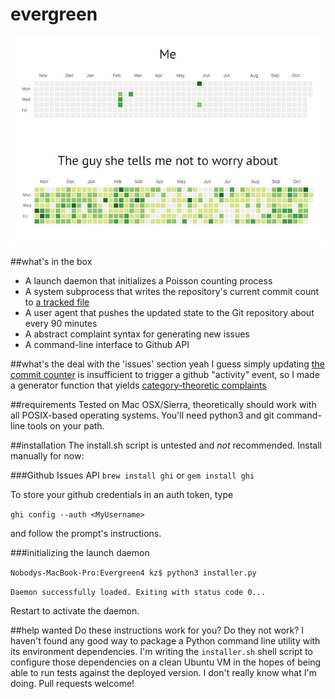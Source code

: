 # evergreen
![alt text](assets/github-meme-you-vs-the-guy-she-tells-you-not-to-worry-about.jpg?raw=true "Before you installed evergreen vs. after you installed evergreen")

##what's in the box
* A launch daemon that initializes a Poisson counting process
* A system subprocess that writes the repository's current commit count to [a tracked file](/.evergreen_data/state.txt)
* A user agent that pushes the updated state to the Git repository about every 90 minutes
* A abstract complaint syntax for generating new issues
* A command-line interface to Github API

##what's the deal with the 'issues' section
yeah I guess simply updating [the commit counter](/.evergreen_data/state.txt) is insufficient to trigger a github "activity" event, so I made a generator function that yields [category-theoretic complaints](https://github.com/ProbonoBonobo/evergreen/issues?utf8=%E2%9C%93&q=is%3Aissue)  

##requirements
Tested on Mac OSX/Sierra, theoretically should work with all POSIX-based operating systems. You'll need python3 and git command-line tools on your path.

##installation
The install.sh script is untested and *not* recommended. Install manually for now:

###Github Issues API
`brew install ghi`
or
`gem install ghi`

To store your github credentials in an auth token, type

`ghi config --auth <MyUsername>`

and follow the prompt's instructions.

###initializing the launch daemon

`Nobodys-MacBook-Pro:Evergreen4 kz$ python3 installer.py`

`Daemon successfully loaded. Exiting with status code 0...`

Restart to activate the daemon.

##help wanted
Do these instructions work for you? Do they not work? I haven't found any good way to package a Python command line utility with its environment dependencies. I'm writing the `installer.sh` shell script to configure those dependencies on a clean Ubuntu VM in the hopes of being able to run tests against the deployed version. I don't really know what I'm doing. Pull requests welcome!
